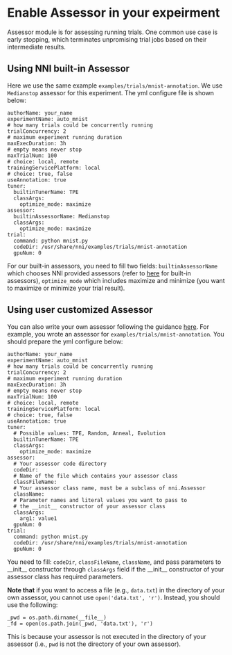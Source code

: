 **Enable Assessor in your expeirment**
===
Assessor module is for assessing running trials. One common use case is early stopping, which terminates unpromising trial jobs based on their intermediate results.

## Using NNI built-in Assessor
Here we use the same example `examples/trials/mnist-annotation`. We use `Medianstop` assessor for this experiment. The yml configure file is shown below:
```
authorName: your_name
experimentName: auto_mnist
# how many trials could be concurrently running
trialConcurrency: 2
# maximum experiment running duration
maxExecDuration: 3h
# empty means never stop
maxTrialNum: 100
# choice: local, remote  
trainingServicePlatform: local
# choice: true, false  
useAnnotation: true
tuner:
  builtinTunerName: TPE
  classArgs:
    optimize_mode: maximize
assessor:
  builtinAssessorName: Medianstop
  classArgs:
    optimize_mode: maximize
trial:
  command: python mnist.py
  codeDir: /usr/share/nni/examples/trials/mnist-annotation
  gpuNum: 0
```
For our built-in assessors, you need to fill two fields: `builtinAssessorName` which chooses NNI provided assessors (refer to [here](Builtin_Assessors.md) for built-in assessors), `optimize_mode` which includes maximize and minimize (you want to maximize or minimize your trial result).

## Using user customized Assessor
You can also write your own assessor following the guidance [here](Customize_Assessor.md). For example, you wrote an assessor for `examples/trials/mnist-annotation`. You should prepare the yml configure below:
```
authorName: your_name
experimentName: auto_mnist
# how many trials could be concurrently running
trialConcurrency: 2
# maximum experiment running duration
maxExecDuration: 3h
# empty means never stop
maxTrialNum: 100
# choice: local, remote  
trainingServicePlatform: local
# choice: true, false  
useAnnotation: true
tuner:
  # Possible values: TPE, Random, Anneal, Evolution
  builtinTunerName: TPE
  classArgs:
    optimize_mode: maximize
assessor:
  # Your assessor code directory
  codeDir: 
  # Name of the file which contains your assessor class
  classFileName: 
  # Your assessor class name, must be a subclass of nni.Assessor
  className: 
  # Parameter names and literal values you want to pass to
  # the __init__ constructor of your assessor class
  classArgs:
    arg1: value1
  gpuNum: 0
trial:
  command: python mnist.py
  codeDir: /usr/share/nni/examples/trials/mnist-annotation
  gpuNum: 0
```
You need to fill: `codeDir`, `classFileName`, `className`, and pass parameters to \_\_init__ constructor through `classArgs` field if the \_\_init__ constructor of your assessor class has required parameters.

**Note that** if you want to access a file (e.g., ```data.txt```) in the directory of your own assessor, you cannot use ```open('data.txt', 'r')```. Instead, you should use the following:
```
_pwd = os.path.dirname(__file__)
_fd = open(os.path.join(_pwd, 'data.txt'), 'r')
```
This is because your assessor is not executed in the directory of your assessor (i.e., ```pwd``` is not the directory of your own assessor).